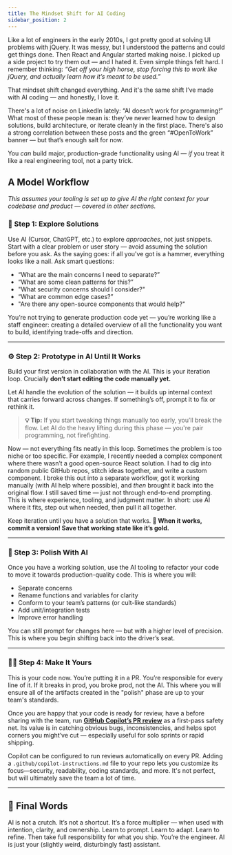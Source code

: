 ```yaml
---
title: The Mindset Shift for AI Coding
sidebar_position: 2
---
```


Like a lot of engineers in the early 2010s, I got pretty good at solving UI problems with jQuery. It was messy, but I understood the patterns and could get things done. Then React and Angular started making noise. I picked up a side project to try them out — and I hated it. Even simple things felt hard. I remember thinking: *“Get off your high horse, stop forcing this to work like jQuery, and actually learn how it’s meant to be used.”*

That mindset shift changed everything. And it's the same shift I’ve made with AI coding — and honestly, I love it.

There's a lot of noise on LinkedIn lately: “AI doesn’t work for programming!” What most of these people mean is: they’ve never learned how to design solutions, build architecture, or iterate cleanly in the first place. There's also a strong correlation between these posts and the green “#OpenToWork” banner — but that’s enough salt for now.

You *can* build major, production-grade functionality using AI — *if* you treat it like a real engineering tool, not a party trick.

## A Model Workflow

_This assumes your tooling is set up to give AI the right context for your codebase and product — covered in other sections._

### 🧭 Step 1: Explore Solutions

Use AI (Cursor, ChatGPT, etc.) to explore *approaches*, not just snippets. Start with a clear problem or user story — avoid assuming the solution before you ask. As the saying goes: if all you've got is a hammer, everything looks like a nail. Ask smart questions:

- “What are the main concerns I need to separate?”
- “What are some clean patterns for this?”
- "What security concerns should I consider?"
- “What are common edge cases?”
- "Are there any open-source components that would help?"

You’re not trying to generate production code yet — you’re working like a staff engineer: creating a detailed overview of all the functionality you want to build, identifying trade-offs and direction.

---

### ⚙️ Step 2: Prototype in AI Until It Works

Build your first version in collaboration with the AI. This is your iteration loop. Crucially **don’t start editing the code manually yet.**

Let AI handle the evolution of the solution — it builds up internal context that carries forward across changes. If something’s off, prompt it to fix or rethink it.

> **💡 Tip:** If you start tweaking things manually too early, you’ll break the flow. Let AI do the heavy lifting during this phase — you're pair programming, not firefighting.

Now — not everything fits neatly in this loop. Sometimes the problem is too niche or too specific. For example, I recently needed a complex component where there wasn’t a good open-source React solution. I had to dig into random public GitHub repos, stitch ideas together, and write a custom component. I broke this out into a separate workflow, got it working manually (with AI help where possible), and *then* brought it back into the original flow. I still saved time — just not through end-to-end prompting. This is where experience, tooling, and judgment matter. In short: use AI where it fits, step out when needed, then pull it all together.

Keep iteration until you have a solution that works. **🚨 When it works, commit a version! Save that working state like it’s gold.**

---

### 🧽 Step 3: Polish With AI

Once you have a working solution, use the AI tooling to refactor your code to move it towards production-quality code. This is where you will:

- Separate concerns
- Rename functions and variables for clarity
- Conform to your team’s patterns (or cult-like standards)
- Add unit/integration tests
- Improve error handling

You can still prompt for changes here — but with a higher level of precision. This is where you begin shifting back into the driver’s seat.

---

### 🙋‍♂️ Step 4: Make It Yours

This is your code now. You’re putting it in a PR. You’re responsible for every line of it. If it breaks in prod, you broke prod, not the AI. This where you will ensure all of the artifacts created in the "polish" phase are up to your team's standards.

Once you are happy that your code is ready for review, have a before sharing with the team, run [**GitHub Copilot’s PR review**](./ai-driven-code-review.md) as a first-pass safety net. Its value is in catching obvious bugs, inconsistencies, and helps spot corners you might’ve cut — especially useful for solo sprints or rapid shipping.

Copilot can be configured to run reviews automatically on every PR. Adding a `.github/copilot-instructions.md` file to your repo lets you customize its focus—security, readability, coding standards, and more. It's not perfect, but will ultimately save the team a lot of time.

---

## 🎯 Final Words

AI is not a crutch. It’s not a shortcut. It’s a force multiplier — when used with intention, clarity, and ownership. Learn to prompt. Learn to adapt. Learn to refine. Then take full responsibility for what you ship. You’re the engineer. AI is just your (slightly weird, disturbingly fast) assistant.
